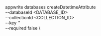 appwrite databases createDatetimeAttribute \
        --databaseId <DATABASE_ID> \
        --collectionId <COLLECTION_ID> \
        --key '' \
        --required false \


